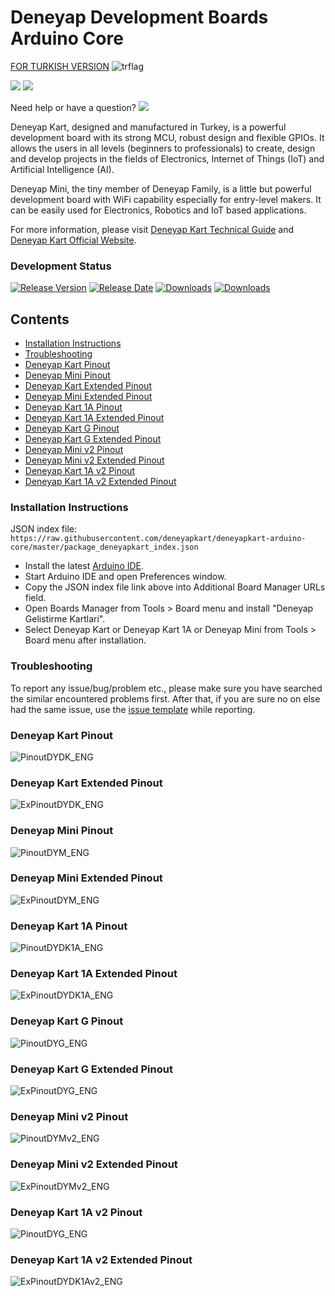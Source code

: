 # Deneyap Development Boards Arduino Core
[FOR TURKISH VERSION](docs/README_tr.md) ![trflag](docs/tr.png)

[![](https://img.shields.io/badge/OfficialWebsite-passing-880414)](https://deneyapkart.org/)  [![](https://img.shields.io/badge/docs-passing-487c17)](https://docs.deneyapkart.org/en/)

Need help or have a question? [![](https://img.shields.io/badge/forum-passing-167cc9)](https://forum.deneyapkart.org/)

Deneyap Kart, designed and manufactured in Turkey, is a powerful development board with its strong MCU, robust design and flexible GPIOs. It allows the users in all levels (beginners to professionals) to create, design and develop projects in the fields of Electronics, Internet of Things (IoT) and Artificial Intelligence (AI).

Deneyap Mini, the tiny member of Deneyap Family, is a little but powerful development board with WiFi capability especially for entry-level makers. It can be easily used for Electronics, Robotics and IoT based applications.

For more information, please visit [Deneyap Kart Technical Guide](https://docs.deneyapkart.org/#deneyap-kart) and [Deneyap Kart Official Website](https://deneyapkart.org).

### Development Status

 [![Release Version](https://img.shields.io/github/v/release/deneyapkart/deneyapkart-arduino-core?color=880414)](https://github.com/deneyapkart/deneyapkart-arduino-core/releases/latest/) [![Release Date](https://img.shields.io/github/release-date/deneyapkart/deneyapkart-arduino-core?color=487c17)](https://github.com/deneyapkart/deneyapkart-arduino-core/releases/latest/) [![Downloads](https://img.shields.io/github/downloads/deneyapkart/deneyapkart-arduino-core/latest/total?color=167cc9)](https://github.com/deneyapkart/deneyapkart-arduino-core/releases/latest/) [![Downloads](https://img.shields.io/github/downloads/deneyapkart/deneyapkart-arduino-core/total?color=167cc9)](https://github.com/deneyapkart/deneyapkart-arduino-core/releases/latest/)

## Contents
- [Installation Instructions](#installation-instructions)
- [Troubleshooting](#troubleshooting)
- [Deneyap Kart Pinout](#deneyap-kart-pinout)
- [Deneyap Mini Pinout](#deneyap-mini-pinout)
- [Deneyap Kart Extended Pinout](#deneyap-kart-extended-pinout)
- [Deneyap Mini Extended Pinout](#deneyap-mini-extended-pinout)
- [Deneyap Kart 1A Pinout](#deneyap-kart-1a-pinout)
- [Deneyap Kart 1A Extended Pinout](#deneyap-kart-1a-extended-pinout)
- [Deneyap Kart G Pinout](#deneyap-kart-g-pinout)
- [Deneyap Kart G Extended Pinout](#deneyap-kart-g-extended-pinout)
- [Deneyap Mini v2 Pinout](#deneyap-mini-v2-pinout)
- [Deneyap Mini v2 Extended Pinout](#deneyap-mini-v2-extended-pinout)
- [Deneyap Kart 1A v2 Pinout](#deneyap-kart-1a-v2-pinout)
- [Deneyap Kart 1A v2 Extended Pinout](#deneyap-kart-1a-v2-extended-pinout)

### Installation Instructions
JSON index file: `https://raw.githubusercontent.com/deneyapkart/deneyapkart-arduino-core/master/package_deneyapkart_index.json`

- Install the latest [Arduino IDE](https://www.arduino.cc/en/software).
- Start Arduino IDE and open Preferences window.
- Copy the JSON index file link above into Additional Board Manager URLs field.
- Open Boards Manager from Tools > Board menu and install "Deneyap Gelistirme Kartlari".
- Select Deneyap Kart or Deneyap Kart 1A or Deneyap Mini from Tools > Board menu after installation.

### Troubleshooting
To report any issue/bug/problem etc., please make sure you have searched the similar encountered problems first. After that, if you are sure no on else had the same issue, use the [issue template](.github/ISSUE_TEMPLATE/bug_report.md) while reporting.  

### Deneyap Kart Pinout
![PinoutDYDK_ENG](docs/DeneyapKart_PinoutEng_mpv1.0.png)

### Deneyap Kart Extended Pinout
![ExPinoutDYDK_ENG](docs/DeneyapKart_ExtendedPinOutEng_mpv1.0.png)

### Deneyap Mini Pinout
![PinoutDYM_ENG](docs/DeneyapMini_PinOutEng_mpv1.0.png)

### Deneyap Mini Extended Pinout
![ExPinoutDYM_ENG](docs/DeneyapMini_ExtendedPinOutEng_mpv1.0.png)

### Deneyap Kart 1A Pinout
![PinoutDYDK1A_ENG](docs/DeneyapKart1A_PinOutEng_mpv1.0.png)

### Deneyap Kart 1A Extended Pinout
![ExPinoutDYDK1A_ENG](docs/DeneyapKart1A_ExtendedPinOutEng_mpv1.0.png)

### Deneyap Kart G Pinout
![PinoutDYG_ENG](docs/DeneyapKartG_PinOutEng_mpv1.0.png)

### Deneyap Kart G Extended Pinout
![ExPinoutDYG_ENG](docs/DeneyapKartG_ExtendedPinOutEng_mpv1.0.png)

### Deneyap Mini v2 Pinout
![PinoutDYMv2_ENG](docs/DeneyapMini_PinOutEng_mpv2.0.png)

### Deneyap Mini v2 Extended Pinout
![ExPinoutDYMv2_ENG](docs/DeneyapMini_ExtendedPinOutEng_mpv2.0.png)

### Deneyap Kart 1A v2 Pinout
![PinoutDYG_ENG](docs/DeneyapKart1A_PinOutEng_mpv2.0.png)

### Deneyap Kart 1A v2 Extended Pinout
![ExPinoutDYDK1Av2_ENG](docs/DeneyapKart1A_ExtendedPinOutEng_mpv2.0.png)
